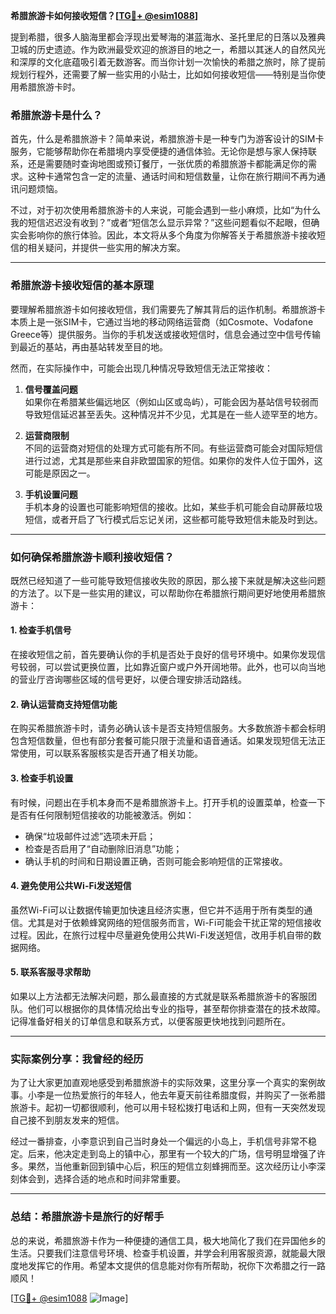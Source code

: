 **希腊旅游卡如何接收短信？[[TG💪+ @esim1088](https://t.me/s/esim1088)]**

提到希腊，很多人脑海里都会浮现出爱琴海的湛蓝海水、圣托里尼的日落以及雅典卫城的历史遗迹。作为欧洲最受欢迎的旅游目的地之一，希腊以其迷人的自然风光和深厚的文化底蕴吸引着无数游客。而当你计划一次愉快的希腊之旅时，除了提前规划行程外，还需要了解一些实用的小贴士，比如如何接收短信——特别是当你使用希腊旅游卡时。

### 希腊旅游卡是什么？

首先，什么是希腊旅游卡？简单来说，希腊旅游卡是一种专门为游客设计的SIM卡服务，它能够帮助你在希腊境内享受便捷的通信体验。无论你是想与家人保持联系，还是需要随时查询地图或预订餐厅，一张优质的希腊旅游卡都能满足你的需求。这种卡通常包含一定的流量、通话时间和短信数量，让你在旅行期间不再为通讯问题烦恼。

不过，对于初次使用希腊旅游卡的人来说，可能会遇到一些小麻烦，比如“为什么我的短信迟迟没有收到？”或者“短信怎么显示异常？”这些问题看似不起眼，但确实会影响你的旅行体验。因此，本文将从多个角度为你解答关于希腊旅游卡接收短信的相关疑问，并提供一些实用的解决方案。

---

### 希腊旅游卡接收短信的基本原理

要理解希腊旅游卡如何接收短信，我们需要先了解其背后的运作机制。希腊旅游卡本质上是一张SIM卡，它通过当地的移动网络运营商（如Cosmote、Vodafone Greece等）提供服务。当你的手机发送或接收短信时，信息会通过空中信号传输到最近的基站，再由基站转发至目的地。

然而，在实际操作中，可能会出现几种情况导致短信无法正常接收：

1. **信号覆盖问题**  
   如果你在希腊某些偏远地区（例如山区或岛屿），可能会因为基站信号较弱而导致短信延迟甚至丢失。这种情况并不少见，尤其是在一些人迹罕至的地方。

2. **运营商限制**  
   不同的运营商对短信的处理方式可能有所不同。有些运营商可能会对国际短信进行过滤，尤其是那些来自非欧盟国家的短信。如果你的发件人位于国外，这可能是原因之一。

3. **手机设置问题**  
   手机本身的设置也可能影响短信的接收。比如，某些手机可能会自动屏蔽垃圾短信，或者开启了飞行模式后忘记关闭，这些都可能导致短信未能及时到达。

---

### 如何确保希腊旅游卡顺利接收短信？

既然已经知道了一些可能导致短信接收失败的原因，那么接下来就是解决这些问题的方法了。以下是一些实用的建议，可以帮助你在希腊旅行期间更好地使用希腊旅游卡：

#### 1. 检查手机信号
在接收短信之前，首先要确认你的手机是否处于良好的信号环境中。如果你发现信号较弱，可以尝试更换位置，比如靠近窗户或户外开阔地带。此外，也可以向当地的营业厅咨询哪些区域的信号更好，以便合理安排活动路线。

#### 2. 确认运营商支持短信功能
在购买希腊旅游卡时，请务必确认该卡是否支持短信服务。大多数旅游卡都会标明包含短信数量，但也有部分套餐可能只限于流量和语音通话。如果发现短信无法正常使用，可以联系客服核实是否开通了相关功能。

#### 3. 检查手机设置
有时候，问题出在手机本身而不是希腊旅游卡上。打开手机的设置菜单，检查一下是否有任何限制短信接收的功能被激活。例如：
- 确保“垃圾邮件过滤”选项未开启；
- 检查是否启用了“自动删除旧消息”功能；
- 确认手机的时间和日期设置正确，否则可能会影响短信的正常接收。

#### 4. 避免使用公共Wi-Fi发送短信
虽然Wi-Fi可以让数据传输更加快速且经济实惠，但它并不适用于所有类型的通信。尤其是对于依赖蜂窝网络的短信服务而言，Wi-Fi可能会干扰正常的短信接收过程。因此，在旅行过程中尽量避免使用公共Wi-Fi发送短信，改用手机自带的数据网络。

#### 5. 联系客服寻求帮助
如果以上方法都无法解决问题，那么最直接的方式就是联系希腊旅游卡的客服团队。他们可以根据你的具体情况给出专业的指导，甚至帮你排查潜在的技术故障。记得准备好相关的订单信息和联系方式，以便客服更快地找到问题所在。

---

### 实际案例分享：我曾经的经历

为了让大家更加直观地感受到希腊旅游卡的实际效果，这里分享一个真实的案例故事。小李是一位热爱旅行的年轻人，他去年夏天前往希腊度假，并购买了一张希腊旅游卡。起初一切都很顺利，他可以用卡轻松拨打电话和上网，但有一天突然发现自己接不到朋友发来的短信。

经过一番排查，小李意识到自己当时身处一个偏远的小岛上，手机信号非常不稳定。后来，他决定走到岛上的镇中心，那里有一个较大的广场，信号明显增强了许多。果然，当他重新回到镇中心后，积压的短信立刻蜂拥而至。这次经历让小李深刻体会到，选择合适的地点和时间非常重要。

---

### 总结：希腊旅游卡是旅行的好帮手

总的来说，希腊旅游卡作为一种便捷的通信工具，极大地简化了我们在异国他乡的生活。只要我们注意信号环境、检查手机设置，并学会利用客服资源，就能最大限度地发挥它的作用。希望本文提供的信息能对你有所帮助，祝你下次希腊之行一路顺风！

[[TG💪+ @esim1088](https://t.me/s/esim1088) ![Image](https://i.postimg.cc/4NQfJmqS/Snipaste-2025-05-13-00-14-12.png)]